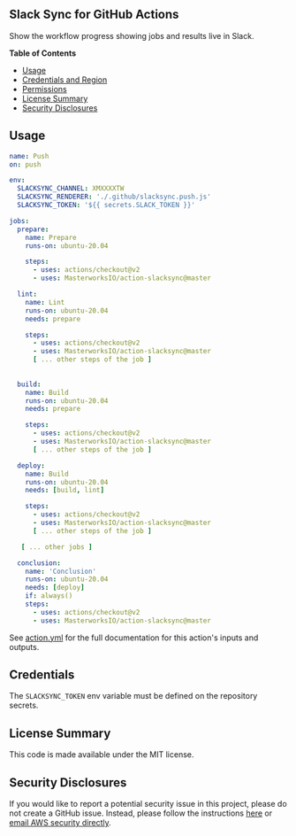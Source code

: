 ## Slack Sync for GitHub Actions

Show the workflow progress showing jobs and results live in Slack.

**Table of Contents**

<!-- toc -->

- [Usage](#usage)
- [Credentials and Region](#credentials-and-region)
- [Permissions](#permissions)
- [License Summary](#license-summary)
- [Security Disclosures](#security-disclosures)

<!-- tocstop -->

## Usage

```yaml
name: Push
on: push

env:
  SLACKSYNC_CHANNEL: XMXXXXTW
  SLACKSYNC_RENDERER: './.github/slacksync.push.js'
  SLACKSYNC_TOKEN: '${{ secrets.SLACK_TOKEN }}'

jobs:
  prepare:
    name: Prepare
    runs-on: ubuntu-20.04

    steps:
      - uses: actions/checkout@v2
      - uses: MasterworksIO/action-slacksync@master

  lint:
    name: Lint
    runs-on: ubuntu-20.04
    needs: prepare

    steps:
      - uses: actions/checkout@v2
      - uses: MasterworksIO/action-slacksync@master
      [ ... other steps of the job ]
      
      
  build:
    name: Build
    runs-on: ubuntu-20.04
    needs: prepare

    steps:
      - uses: actions/checkout@v2
      - uses: MasterworksIO/action-slacksync@master
      [ ... other steps of the job ]

  deploy:
    name: Build
    runs-on: ubuntu-20.04
    needs: [build, lint]

    steps:
      - uses: actions/checkout@v2
      - uses: MasterworksIO/action-slacksync@master
      [ ... other steps of the job ]

   [ ... other jobs ]

  conclusion:
    name: 'Conclusion'
    runs-on: ubuntu-20.04
    needs: [deploy]
    if: always()
    steps:
      - uses: actions/checkout@v2
      - uses: MasterworksIO/action-slacksync@master
```

See [action.yml](action.yml) for the full documentation for this action's inputs and outputs.


## Credentials 

The `SLACKSYNC_TOKEN` env variable must be defined on the repository secrets. 

## License Summary

This code is made available under the MIT license.

## Security Disclosures

If you would like to report a potential security issue in this project, please do not create a GitHub issue.  Instead, please follow the instructions [here](https://aws.amazon.com/security/vulnerability-reporting/) or [email AWS security directly](mailto:aws-security@amazon.com).
